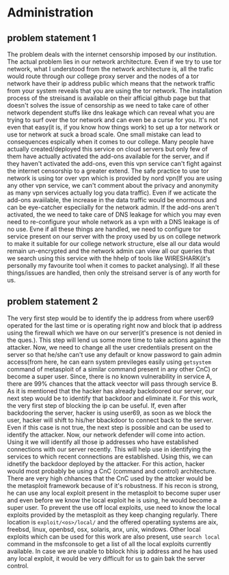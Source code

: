# Administration

## problem statement 1

The problem deals with the internet censorship imposed by our institution. The actual problem lies in our network architecture. Even if we try to use tor network, what I understood from the network architecture is, all the trafic would route through our college proxy server and the nodes of a tor network have their ip address public which means that the network traffic from your system reveals that you are using the tor network. The installation process of the streisand is available on their afficial github page but that doesn't solves the issue of censorship as we need to take care of other network dependent stuffs like dns leakage which can reveal what you are trying to surf over the tor network and can even be a curse for you. It's not even that easy(it is, if you know how things work) to set up a tor network or use tor network at suck a broad scale. One small mistake can lead to consequences espically when it comes to our college. Many people have actually created/deployed this service on cloud servers but only few of them have actually activated the add-ons available for the server, and if they haven't activated the add-ons, even this vpn service can't fight against the internet censorship to a greater extend. The safe practice to use tor network is using tor over vpn which is provided by nord vpn(If you are using any other vpn service, we can't comment about the privacy and anonymity as many vpn services actually log you data traffic). Even if we acticate the add-ons avaiilable, the increase in the data traffic would be enormous and can be eye-catcher especiially for the network admin. If the add-ons aren't activated, the we need to take care of DNS leakage for which you may even need to re-configure your whole network as a vpn with a DNS leakage is of no use.  Evne if all these things are handled, we need to configure tor service present on our server with the proxy used by us on college network to make it suitable for our college network structure, else all our data would remain un-encrypted and the network admin can view all our queries that we search using this service with the hhelp of tools like WIRESHARK(it's personally my favourite tool when it comes to packet analysing). If all these things/issues are handled, then only the streisand server is of any worth for us.

## problem statement 2

The very first step would be to identify the ip address from where user69 operated for the last time or is operating right now and block that ip address using the firewall which we have on our server(it's presence is not denied in the ques.). This step will lend us some more time to take actions against the attacker.
Now, we need to change all the user credentiials present on the server so that he/she can't use any default or know password to gain admin access(from here, he can earn system previleges easily using `getsystem` command of metasploit of a similar command present in any other CnC) or become a super user.
Since, there is no known vulnerability in service A, there are 99% chances that the attack veector will pass through service B.
As it is mentioned that the hacker has already backdoored our server, our next step would be to identify that backdoor and eliminate it.
For this work, the very first step of blocking the ip can be useful. If, even after backdooring the server, hacker is using user69, as soon as we block the user, hacker will shift to his/her bbackdoor to connect back to the server. Even if this case is not true, the next step is possible and can be used to identify the attacker.
Now, our network defender will come into action. Using it we will identify all those ip addresses who have established connections with our server recently. This will help use in identifying the services to which recent connections are established. Using this, we can idnetify the backdoor deployed by the attacker.
For this action, hacker would most probably be using a CnC (command and control) architecture. There are very high chhances that the CnC used by the attcker would be the metasploit framework because of it's robustness.
If his recon is strong, he can use any local exploit present in the metasploit to become super user and even before we know the local exploit he is using, he would become a super user.
To prevent the use off local exploits, use need to know the local exploits provided by the metasploit as they keep changing regularly. There location is `exploit/<os>/local/` and the offered operatiing systems are aix, freebsd, linux, openbsd, osx, solaris, anx, unix, windows. Other local exploits which can be used for this work are also present, use `search local` command in the msfconsole to get a list of all the local exploits currently available.
In case we are unable to bblock hhis ip address and he has used any local exploit, it would be very difficult for us to gain bak the server control.
